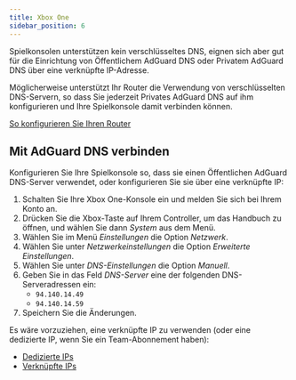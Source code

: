 ```yaml
---
title: Xbox One
sidebar_position: 6
---
```


Spielkonsolen unterstützen kein verschlüsseltes DNS, eignen sich aber gut für die Einrichtung von Öffentlichem AdGuard DNS oder Privatem AdGuard DNS über eine verknüpfte IP-Adresse.

Möglicherweise unterstützt Ihr Router die Verwendung von verschlüsselten DNS-Servern, so dass Sie jederzeit Privates AdGuard DNS auf ihm konfigurieren und Ihre Spielkonsole damit verbinden können.

[So konfigurieren Sie Ihren Router](/private-dns/connect-devices/routers/routers.md)

## Mit AdGuard DNS verbinden

Konfigurieren Sie Ihre Spielkonsole so, dass sie einen Öffentlichen AdGuard DNS-Server verwendet, oder konfigurieren Sie sie über eine verknüpfte IP:

1. Schalten Sie Ihre Xbox One-Konsole ein und melden Sie sich bei Ihrem Konto an.
2. Drücken Sie die Xbox-Taste auf Ihrem Controller, um das Handbuch zu öffnen, und wählen Sie dann _System_ aus dem Menü.
3. Wählen Sie im Menü _Einstellungen_ die Option _Netzwerk_.
4. Wählen Sie unter _Netzwerkeinstellungen_ die Option _Erweiterte Einstellungen_.
5. Wählen Sie unter _DNS-Einstellungen_ die Option _Manuell_.
6. Geben Sie in das Feld _DNS-Server_ eine der folgenden DNS-Serveradressen ein:
    - `94.140.14.49`
    - `94.140.14.59`
7. Speichern Sie die Änderungen.

Es wäre vorzuziehen, eine verknüpfte IP zu verwenden (oder eine dedizierte IP, wenn Sie ein Team-Abonnement haben):

- [Dedizierte IPs](/private-dns/connect-devices/other-options/dedicated-ip.md)
- [Verknüpfte IPs](/private-dns/connect-devices/other-options/linked-ip.md)
